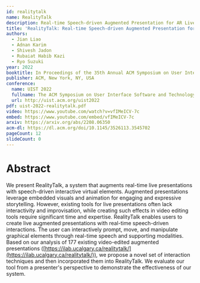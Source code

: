 ```yaml
---
id: realitytalk
name: RealityTalk
description: Real-time Speech-driven Augmented Presentation for AR Live Storytelling
title: 'RealityTalk: Real-time Speech-driven Augmented Presentation for AR Live Storytelling'
authors:
  - Jian Liao
  - Adnan Karim
  - Shivesh Jadon
  - Rubaiat Habib Kazi
  - Ryo Suzuki
year: 2022
booktitle: In Proceedings of the 35th Annual ACM Symposium on User Interface Software and Technology (UIST '22)
publisher: ACM, New York, NY, USA
conference:
  name: UIST 2022
  fullname: The ACM Symposium on User Interface Software and Technology (UIST 2022)
  url: http://uist.acm.org/uist2022
pdf: uist-2022-realitytalk.pdf
video: https://www.youtube.com/watch?v=vfIMeICV-7c
embed: https://www.youtube.com/embed/vfIMeICV-7c
arxiv: https://arxiv.org/abs/2208.06350
acm-dl: https://dl.acm.org/doi/10.1145/3526113.3545702
pageCount: 12
slideCount: 0
---
```


# Abstract

We present RealityTalk, a system that augments real-time live presentations with speech-driven interactive virtual elements. Augmented presentations leverage embedded visuals and animation for engaging and expressive storytelling. However, existing tools for live presentations often lack interactivity and improvisation, while creating such effects in video editing tools require significant time and expertise. RealityTalk enables users to create live augmented presentations with real-time speech-driven interactions. The user can interactively prompt, move, and manipulate graphical elements through real-time speech and supporting modalities. Based on our analysis of 177 existing video-edited augmented presentations ([https://ilab.ucalgary.ca/realitytalk/](https://ilab.ucalgary.ca/realitytalk/)), we propose a novel set of interaction techniques and then incorporated them into RealityTalk. We evaluate our tool from a presenter's perspective to demonstrate the effectiveness of our system.

